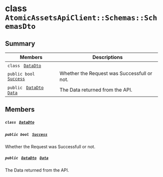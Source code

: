 # class `AtomicAssetsApiClient::Schemas::SchemasDto` 

## Summary

 Members                                | Descriptions                                
----------------------------------------|---------------------------------------------
`class ` [`DataDto`](AtomicAssetsApiClient--Schemas--SchemasDto--DataDto.md)        | 
`public bool ` [`Success`](#class_atomic_assets_api_client_1_1_schemas_1_1_schemas_dto_1a506fb037fbb6bfe8f254c021a2c3cfac) | Whether the Request was Successfull or not.
`public ` [`DataDto`](AtomicAssetsApiClient--Schemas--SchemasDto--DataDto.md)` ` [`Data`](#class_atomic_assets_api_client_1_1_schemas_1_1_schemas_dto_1a6ed89521b3da4f30d2ab82c36d0afd13) | The Data returned from the API.

## Members

##### `class ` [`DataDto`](AtomicAssetsApiClient--Schemas--SchemasDto--DataDto.md) 

##### `public bool ` [`Success`](#class_atomic_assets_api_client_1_1_schemas_1_1_schemas_dto_1a506fb037fbb6bfe8f254c021a2c3cfac) 

Whether the Request was Successfull or not.

##### `public ` [`DataDto`](AtomicAssetsApiClient--Schemas--SchemasDto--DataDto.md)` ` [`Data`](#class_atomic_assets_api_client_1_1_schemas_1_1_schemas_dto_1a6ed89521b3da4f30d2ab82c36d0afd13) 

The Data returned from the API.

